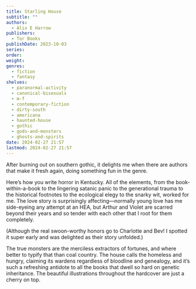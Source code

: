 ```yaml
---
title: Starling House
subtitle: ""
authors:
  - Alix E Harrow
publishers:
  - Tor Books
publishDate: 2023-10-03
series: 
order: 
weight: 
genres:
  - fiction
  - fantasy
shelves:
  - paranormal-activity
  - canonical-bisexuals
  - m-f
  - contemporary-fiction
  - dirty-south
  - americana
  - haunted-house
  - gothic
  - gods-and-monsters
  - ghosts-and-spirits
date: 2024-02-27 21:57
lastmod: 2024-02-27 21:57
---
```

After burning out on southern gothic, it delights me when there are authors that make it fresh again, doing something fun in the genre.
  
Here’s how you write horror in Kentucky. All of the elements, from the book-within-a-book to the lingering satanic panic to the generational trauma to the historical footnotes to the ecological elegy to the snarky wit, worked for me. The love story is surprisingly affecting—normally young love has me side-eyeing any attempt at an HEA, but Arthur and Violet are scarred beyond their years and so tender with each other that I root for them completely.
  
(Although the real swoon-worthy honors go to Charlotte and Bev! I spotted it super early and was delighted as their story unfolded.)  
  
The true monsters are the merciless extractors of fortunes, and where better to typify that than coal country. The house calls the homeless and hungry, claiming its wardens regardless of bloodline and genealogy, and it’s such a refreshing antidote to all the books that dwell so hard on genetic inheritance. The beautiful illustrations throughout the hardcover are just a cherry on top.